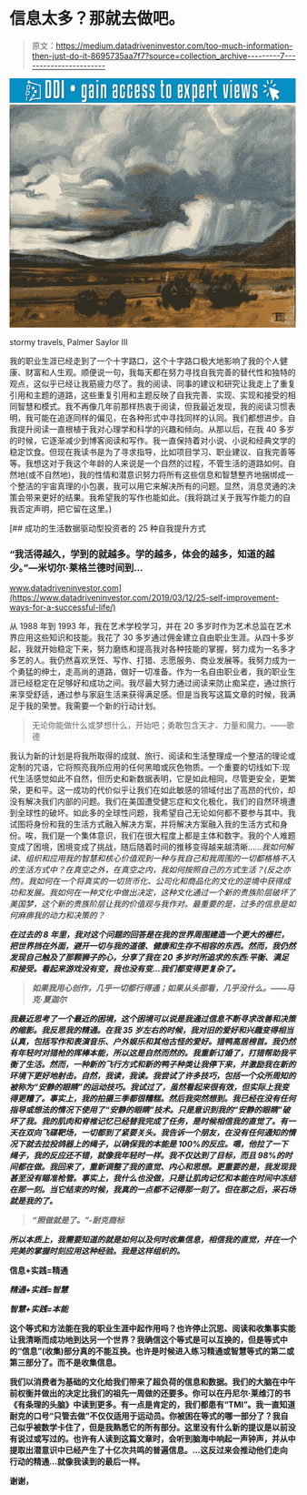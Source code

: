# 信息太多？那就去做吧。

> 原文：<https://medium.datadriveninvestor.com/too-much-information-then-just-do-it-8695735aa7f7?source=collection_archive---------7----------------------->

[![](img/37a2a7572449815099e0e0c57cf98552.png)](http://www.track.datadriveninvestor.com/1B9E)![](img/c051e710c4cce5b7660331bdfa5d28bf.png)

stormy travels, Palmer Saylor III

我的职业生涯已经走到了一个十字路口，这个十字路口极大地影响了我的个人健康、财富和人生观。顺便说一句，我每天都在努力寻找自我完善的替代性和独特的观点，这似乎已经让我筋疲力尽了。我的阅读、同事的建议和研究让我走上了重复引用和主题的道路，这些重复引用和主题反映了自我完善、实现、实现和接受的相同智慧和模式。我不再像几年前那样热衷于阅读，但我最近发现，我的阅读习惯表明，我可能在追逐同样的偏见，在各种形式中寻找同样的认同。我们都想进步。自我提升阅读一直根植于我对心理学和科学的兴趣和倾向。从那以后，在我 40 多岁的时候，它逐渐减少到博客阅读和写作。我一直保持着对小说、小说和经典文学的稳定饮食。但现在我读书是为了寻求指导，比如项目学习、职业建议、自我完善等等。我想这对于我这个年龄的人来说是一个自然的过程，不管生活的道路如何。自然地(或不自然地)，我的性情和潜意识努力将所有这些信息和智慧整齐地捆绑成一个整洁的宇宙真理的小包裹，我可以用它来解决所有的问题。显然，消息灵通的决策会带来更好的结果。我希望我的写作也能如此。(我将跳过关于我写作能力的自我否定声明，把它留在这里。)

[](https://www.datadriveninvestor.com/2019/03/12/25-self-improvement-ways-for-a-successful-life/) [## 成功的生活数据驱动型投资者的 25 种自我提升方式

### “我活得越久，学到的就越多。学的越多，体会的越多，知道的越少。”―米切尔·莱格兰德时间到…

www.datadriveninvestor.com](https://www.datadriveninvestor.com/2019/03/12/25-self-improvement-ways-for-a-successful-life/) 

从 1988 年到 1993 年，我在艺术学校学习，并在 20 多岁时作为艺术总监在艺术界应用这些知识和技能。我花了 30 多岁通过佣金建立自由职业生涯。从四十多岁起，我就开始稳定下来，努力磨练和提高我对各种技能的掌握，努力成为一名多才多艺的人。我仍然喜欢烹饪、写作、打猎、志愿服务、商业发展等。我努力成为一个勇猛的绅士，走高尚的道路，做好一切准备。作为一名自由职业者，我的职业生涯已经稳定在足够好和成功之间。我尽最大努力通过阅读来防止痴呆症，通过旅行来享受舒适，通过参与家庭生活来获得满足感。但是当我写这篇文章的时候，我满足于我的荣誉。我需要一个新的行动计划。

> 无论你能做什么或梦想什么，开始吧；勇敢包含天才、力量和魔力。——歌德

我认为新的计划是将我所取得的成就、旅行、阅读和生活整理成一个整洁的理论或定制的咒语，它将照亮我所应用的任何黑暗或灰色物质。一个重要的切线如下:现代生活感觉如此不自然，但历史和新数据表明，它是如此相同，尽管更安全，更繁荣，更和平。这一成功的代价似乎让我们在如此敏感的领域付出了高昂的代价，却没有解决我们内部的问题。我们在美国遭受健忘症和文化极化，我们的自然环境遭到全球性的破坏。如此多的全球性问题，我希望自己无论如何都不要参与其中。我试图将身份和我的生活方式融入解决方案，并将解决方案融入我的生活方式和身份。唉，我们是一个集体意识，我们在很大程度上都是主体和数字。我的个人难题变成了困境，困境变成了挑战，随后随着时间的推移变得越来越清晰……*我如何解读、组织和应用我的智慧和核心价值观到一种与我自己和我周围的一切都格格不入的生活方式中？在真空之外，在真空之内，我如何按照自己的方式生活？(反之亦然)。*我如何在一个将真实的一切货币化、公司化和商品化的文化的逆境中获得成功和发展。*我如何在一种文化中做出决定，这种文化通过一个新的贵族阶层破坏了美国梦，这个新的贵族阶层让我的价值观与我作对。最重要的是，过多的信息是如何麻痹我的动力和决策的？***

***在过去的 8 年里，我对这个问题的回答是在我的世界周围建造一个更大的栅栏，把世界挡在外面，避开一切与我的道德、健康和生存不相容的东西。然而，我仍然发现自己触及了那颗狮子的心，分享了我在 20 多岁时所追求的东西:平衡、满足和接受。看起来游戏没有变，我也没有变…我们都变得更复杂了。***

> ******如果我用心创作，几乎一切都行得通；如果从头部看，几乎没什么*。**——马克·夏迦尔***

***我最近思考了一个最近的困境，这个困境可以说是我通过信息不断寻求改善和决策的缩影。我反思我的精通。在我 35 岁左右的时候，我对旧的爱好和兴趣变得相当认真，包括写作和表演音乐、户外娱乐和其他古怪的爱好。猎鸭高居榜首。我仍然有年轻时对猎枪的挥棒本能，所以这是自然而然的。我重新订婚了，打猎帮助我平衡了生活。然而，一种新的飞行方式和新的鸭子种类让我停下来，并激励我在新的环境下更好地射击。自然，我读，我读。我尝试了许多技巧，包括一个众所周知的被称为“安静的眼睛”的运动技巧。我试过了，虽然看起来很有效，但实际上我变得更糟了。事实上，我的拍摄三季都很糟糕。然后我突然想到。我已经在没有任何指导或想法的情况下使用了“安静的眼睛”技术。只是意识到我的“安静的眼睛”破坏了我。我的肌肉和脊椎记忆已经替我完成了任务，是时候相信我的直觉了。有一天在双向飞碟靶场，一切都到了紧要关头。我告诉一个朋友，在没有任何通知的情况下就去拉投鸽器上的绳子，以确保我的本能是 100%的反应。嗯，他拉了一下绳子，我的反应还不错，就像我年轻时一样。我不仅达到了目标，而且 98%的时间都在做。我回来了，重新调整了我的直觉、内心和思想。更重要的是，我发现我甚至没有瞄准枪管。事实上，我什么也没做，只是让肌肉记忆和本能在时间中冻结在那一刻。当它结束的时候，我真的一点都不记得那一刻了。但在那之后，采石场就是我的了。***

> ***“照做就是了。”-耐克商标***

***所以本质上，我需要知道的就是如何以及何时收集信息，相信我的直觉，并在一个完美的掌握时刻应用这种经验。我是这样组织的。***

******信息+实践=精通******

*****精通+实践=智慧*****

*****智慧+实践=本能*****

**这个等式和方法能在我的职业生涯中起作用吗？也许停止沉思、阅读和收集事实能让我清晰而成功地到达另一个世界？我确信这个等式是可以互换的，但是等式中的“信息”(收集)部分真的不能互换。也许是时候进入练习精通或智慧等式的第二或第三部分了。而不是收集信息。**

**我们以消费者为基础的文化给我们带来了超负荷的信息和数据。我们的大脑在中午前权衡并做出的决定比我们的祖先一周做的还要多。你可以在丹尼尔·莱维汀的书《有条理的头脑》中读到更多。有一点是肯定的，我们都患有“TMI”。我一直知道耐克的口号“只管去做”不仅仅适用于运动员。你被困在等式的哪一部分了？我自己似乎被数学卡住了，但是我熟悉它的所有部分。这里没有什么新的提议是以前没有说过或写过的。也许有人读到这篇文章时，会听到脑海中响起一声钟声，并从中提取出潜意识中已经产生了十亿次共鸣的普遍信息。…这反过来会推动他们走向行动的精通…就像我读到的最后一样。**

**谢谢，**